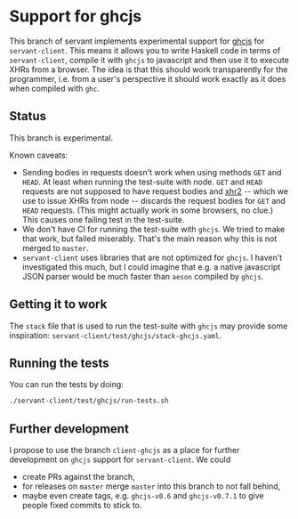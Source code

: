 # Support for ghcjs

This branch of servant implements experimental support for
[ghcjs](https://github.com/ghcjs/ghcjs) for `servant-client`.
This means it allows you to write Haskell code in terms of `servant-client`,
compile it with `ghcjs` to javascript and then use it to execute XHRs from a
browser. The idea is that this should work transparently for the programmer,
i.e. from a user's perspective it should work exactly as it does when compiled
with `ghc`.

## Status

This branch is experimental.

Known caveats:

- Sending bodies in requests doesn't work when using methods `GET` and `HEAD`.
  At least when running the test-suite with node. `GET` and `HEAD` requests are
  not supposed to have request bodies and [xhr2](https://www.npmjs.com/package/xhr2)
	-- which we use to issue XHRs from node -- discards the request bodies for `GET` and
	`HEAD` requests. (This might actually work in some browsers, no clue.) This causes one
  failing test in the test-suite.
- We don't have CI for running the test-suite with `ghcjs`. We tried to make
	that work, but failed miserably. That's the main reason why this is not merged
  to `master`.
- `servant-client` uses libraries that are not optimized for `ghcjs`. I haven't
  investigated this much, but I could imagine that e.g. a native javascript JSON
  parser would be much faster than `aeson` compiled by `ghcjs`.

## Getting it to work

The `stack` file that is used to run the test-suite with `ghcjs` may provide
some inspiration: `servant-client/test/ghcjs/stack-ghcjs.yaml`.

## Running the tests

You can run the tests by doing:

``` bash
./servant-client/test/ghcjs/run-tests.sh
```

## Further development

I propose to use the branch `client-ghcjs` as a place for further development
on `ghcjs` support for `servant-client`. We could

- create PRs against the branch,
- for releases on `master` merge `master` into this branch to not fall behind,
- maybe even create tags, e.g. `ghcjs-v0.6` and `ghcjs-v0.7.1` to give people
  fixed commits to stick to.
